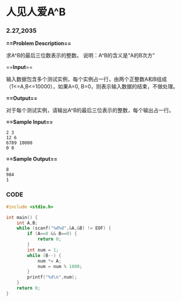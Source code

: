 # 人见人爱A^B

### 2.27_2035

**==Problem Description==**

求A^B的最后三位数表示的整数。
说明：A^B的含义是“A的B次方”

==**Input**==

输入数据包含多个测试实例，每个实例占一行，由两个正整数A和B组成（1<=A,B<=10000），如果A=0, B=0，则表示输入数据的结束，不做处理。

**==Output==**

对于每个测试实例，请输出A^B的最后三位表示的整数，每个输出占一行。

**==Sample Input==**

```
2 3
12 6
6789 10000
0 0
```

**==Sample Output==**

```
8
984
1
```



### CODE

```c
#include <stdio.h>

int main() {
    int A,B;
    while (scanf("%d%d",&A,&B) != EOF) {
        if (A==0 && B==0) {
            return 0;
        }
        int num = 1;
        while (B--) {
            num *= A;
            num = num % 1000;
        }
        printf("%d\n",num);
    }
    return 0;
}
```

